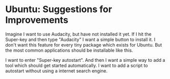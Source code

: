 # Ubuntu: Suggestions for Improvements

Imagine I want to use Audacity, but have not installed it yet. If I hit the Super-key and then type "Audacity" I want a simple button to install it.
I don't want this feature for every tiny package which exists for Ubuntu. But the most common applications should be installable like this.

I want to enter "Super-key autostart". And then I want a simple way to add a tool which should get started automatically. I want to add a script to autostart without using a internet search engine.

